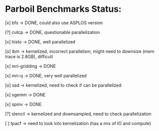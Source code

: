 # Parboil Benchmarks Status:

[x] bfs -> DONE, could also use ASPLOS version

[?] cutcp -> DONE, questionable parallelization

[x] histo -> DONE, well parallelized

[o] lbm -> kernelized, incorrect parallelism, might need to downsize (mem trace is 2.8GB), difficult

[x] mri-gridding -> DONE

[x] mri-q -> DONE, very well parallelized

[o] sad -> kernelized, need to check if can be parallelized

[x] sgemm -> DONE

[x] spmv -> DONE

[?] stencil -> kernelized and downsampled, need to check parallelization

[ ] tpacf -> need to look into kernelization (has a mix of IO and compute)
